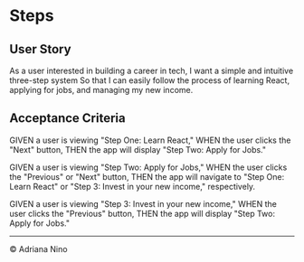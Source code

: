 # Steps

## User Story

As a user interested in building a career in tech,
I want a simple and intuitive three-step system
So that I can easily follow the process of learning React, applying for jobs, and managing my new income.

## Acceptance Criteria

GIVEN a user is viewing "Step One: Learn React,"
WHEN the user clicks the "Next" button,
THEN the app will display "Step Two: Apply for Jobs."

GIVEN a user is viewing "Step Two: Apply for Jobs,"
WHEN the user clicks the "Previous" or "Next" button,
THEN the app will navigate to "Step One: Learn React" or "Step 3: Invest in your new income," respectively.

GIVEN a user is viewing "Step 3: Invest in your new income,"
WHEN the user clicks the "Previous" button,
THEN the app will display "Step Two: Apply for Jobs."

---

© Adriana Nino
